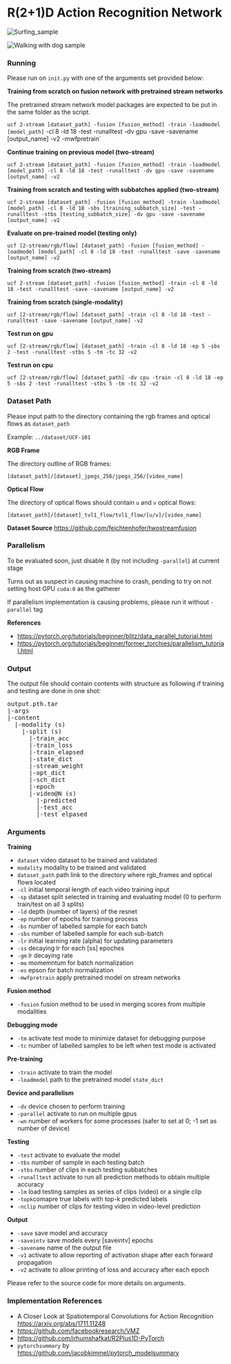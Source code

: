 # R(2+1)D Action Recognition Network

![Surfing_sample](https://github.com/juenkhaw/action_recognition_project/blob/master/demo_result/v_Surfing_g04_c01.png)

![Walking with dog sample](https://github.com/juenkhaw/action_recognition_project/blob/master/demo_result/v_WalkingWithDog_g05_c05.png)

### Running

Please run on `init.py` with one of the arguments set provided below:

**Training from scratch on fusion network with pretrained stream networks**

The pretrained stream network model packages are expected to be put in the same folder as the script.

`ucf 2-stream [dataset_path] -fusion [fusion_method] -train -loadmodel [model_path]` -cl 8 -ld 18 -test -runalltest -dv gpu -save -savename [output_name] -v2 -mwfpretrain`

**Continue training on previous model (two-stream)**

`ucf 2-stream [dataset_path] -fusion [fusion_method] -train -loadmodel [model_path] -cl 8 -ld 18 -test -runalltest -dv gpu -save -savename [output_name] -v2`

**Training from scratch and testing with subbatches applied (two-stream)**

`ucf 2-stream [dataset_path] -fusion [fusion_method] -train -loadmodel [model_path] -cl 8 -ld 18 -sbs [training_subbatch_size] -test -runalltest -stbs [testing_subbatch_size] -dv gpu -save -savename [output_name] -v2`

**Evaluate on pre-trained model (testing only)**

`ucf [2-stream/rgb/flow] [dataset_path] -fusion [fusion_method] -loadmodel [model_path] -cl 8 -ld 18 -test -runalltest -save -savename [output_name] -v2`

**Training from scratch (two-stream)**

`ucf 2-stream [dataset_path] -fusion [fusion_method] -train -cl 8 -ld 18 -test -runalltest -save -savename [output_name] -v2`

**Training from scratch (single-modality)**

`ucf [2-stream/rgb/flow] [dataset_path] -train -cl 8 -ld 18 -test -runalltest -save -savename [output_name] -v2`

**Test run on gpu**

`ucf [2-stream/rgb/flow] [dataset_path] -train -cl 8 -ld 18 -ep 5 -sbs 2 -test -runalltest -stbs 5 -tm -tc 32 -v2`

**Test run on cpu**

`ucf [2-stream/rgb/flow] [dataset_path] -dv cpu -train -cl 8 -ld 18 -ep 5 -sbs 2 -test -runalltest -stbs 5 -tm -tc 32 -v2`

### Dataset Path

Please input path to the directory containing the rgb frames and optical flows as `dataset_path` 

Example: `../dataset/UCF-101`

**RGB Frame**

The directory outline of RGB frames:

`[dataset_path]/[dataset]_jpegs_256/jpegs_256/[video_name]`

**Optical Flow**

The directory of optical flows should contain `u` and `v` optical flows:

`[dataset_path]/[dataset]_tvl1_flow/tvl1_flow/[u/v]/[video_name]`

**Dataset Source**
https://github.com/feichtenhofer/twostreamfusion

### Parallelism

To be evaluated soon, just disable it (by not including `-parallel`) at current stage

Turns out as suspect in causing machine to crash, pending to try on not setting host GPU `cuda:0` as the gatherer

If parallelism implementation is causing problems, please run it without `-parallel` tag

**References**
- https://pytorch.org/tutorials/beginner/blitz/data_parallel_tutorial.html
- https://pytorch.org/tutorials/beginner/former_torchies/parallelism_tutorial.html

### Output

The output file should contain contents with structure as following if training and testing are done in one shot:
<pre>
output.pth.tar
|-args  
|-content  
  |-modality (s)  
    |-split (s)  
      |-train_acc
      |-train_loss
      |-train_elapsed
      |-state_dict
      |-stream_weight
      |-opt_dict
      |-sch_dict
      |-epoch
      |-video@N (s)
        |-predicted
        |-test_acc
        |-test_elpased
</pre>

### Arguments

**Training**

- `dataset` video dataset to be trained and validated
- `modality` modality to be trained and validated
- `dataset_path` path link to the directory where rgb_frames and optical flows located
- `-cl` initial temporal length of each video training input
- `-sp` dataset split selected in training and evaluating model (0 to perform train/test on all 3 splits)
- `-ld` depth (number of layers) of the resnet
- `-ep` number of epochs for training process
- `-bs` number of labelled sample for each batch
- `-sbs` number of labelled sample for each sub-batch
- `-lr` initial learning rate (alpha) for updating parameters
- `-ss` decaying lr for each [ss] epoches
- `-gm` lr decaying rate
- `-mo` momemntum for batch normalization
- `-es` epson for batch normalization
- `-mwfpretrain` apply pretrained model on stream networks

**Fusion method**

- `-fusion` fusion method to be used in merging scores from multiple modalities

**Debugging mode**

- `-tm` activate test mode to minimize dataset for debugging purpose
- `-tc` number of labelled samples to be left when test mode is activated

**Pre-training**

- `-train` activate to train the model
- `-loadmodel` path to the pretrained model `state_dict`

**Device and parallelism**

- `-dv` device chosen to perform training
- `-parallel` activate to run on multiple gpus
- `-wn` number of workers for some processes (safer to set at 0; -1 set as number of device)

**Testing**

- `-test` activate to evaluate the model
- `-tbs` number of sample in each testing batch
- `-stbs` number of clips in each testing subbatches
- `-runalltest` activate to run all prediction methods to obtain multiple accuracy
- `-lm` load testing samples as series of clips (video) or a single clip
- `-topk`comapre true labels with top-k predicted labels
- `-nclip` number of clips for testing video in video-level prediction

**Output**
- `-save` save model and accuracy
- `-saveintv` save models every [saveintv] epochs
- `-savename` name of the output file
- `-v1` activate to allow reporting of activation shape after each forward propagation
- `-v2` activate to allow printing of loss and accuracy after each epoch

Please refer to the source code for more details on arguments.

### Implementation References

- A Closer Look at Spatiotemporal Convolutions for Action Recognition https://arxiv.org/abs/1711.11248
- https://github.com/facebookresearch/VMZ
- https://github.com/irhumshafkat/R2Plus1D-PyTorch
- `pytorchsummary` by https://github.com/jacobkimmel/pytorch_modelsummary

